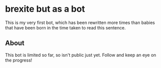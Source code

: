 # brexite but as a bot

This is my very first bot, which has been rewritten more times than babies that have been born in the time taken to read this sentence.
## About

This bot is limited so far, so isn't public just yet. Follow and keep an eye on the progress!
